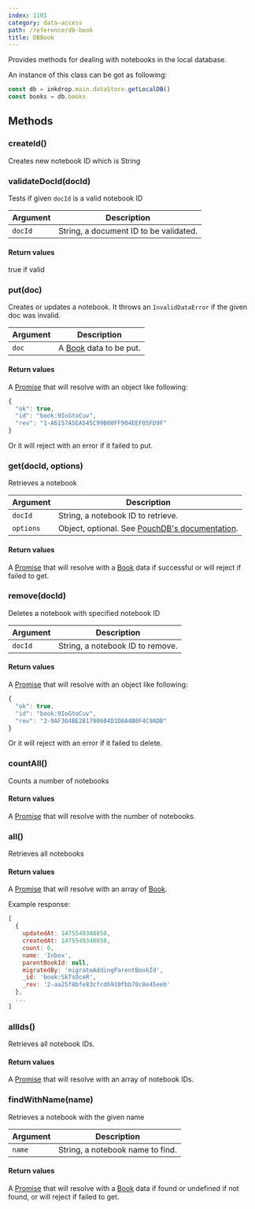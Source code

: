 ```yaml
---
index: 1101
category: data-access
path: /reference/db-book
title: DBBook
---
```


Provides methods for dealing with notebooks in the local database.

An instance of this class can be got as following:

```js
const db = inkdrop.main.dataStore.getLocalDB()
const books = db.books
```

## Methods

### createId()

Creates new notebook ID which is String

### validateDocId(docId)

Tests if given `docId` is a valid notebook ID

| Argument | Description |
| -------- | ----------- |
| `docId` | String, a document ID to be validated.  |

#### Return values

true if valid

### put(doc)

Creates or updates a notebook. It throws an `InvalidDataError` if the given doc was invalid.

| Argument | Description |
| -------- | ----------- |
| `doc` | A [Book](/reference/data-models#a-nameresource-bookbooka) data to be put. |

#### Return values

A [Promise](https://developer.mozilla.org/en-US/docs/Web/JavaScript/Reference/Global_Objects/Promise) that will resolve with an object like following:

```js
{
  "ok": true,
  "id": "book:9IoGtoCuv",
  "rev": "1-A6157A5EA545C99B00FF904EEF05FD9F"
}
```

Or it will reject with an error if it failed to put.

### get(docId, options)

Retrieves a notebook

| Argument | Description |
| -------- | ----------- |
| `docId` | String, a notebook ID to retrieve. |
| `options` | Object, optional. See [PouchDB's documentation](https://pouchdb.com/api.html#fetch_document). |

#### Return values

A [Promise](https://developer.mozilla.org/en-US/docs/Web/JavaScript/Reference/Global_Objects/Promise) that will resolve with a [Book](/reference/data-models#a-nameresource-bookbooka) data if successful or will reject if failed to get.

### remove(docId)

Deletes a notebook with specified notebook ID

| Argument | Description |
| -------- | ----------- |
| `docId` | String, a notebook ID to remove. |

#### Return values

A [Promise](https://developer.mozilla.org/en-US/docs/Web/JavaScript/Reference/Global_Objects/Promise) that will resolve with an object like following:

```js
{
  "ok": true,
  "id": "book:9IoGtoCuv",
  "rev": "2-9AF304BE281790604D1D8A4B0F4C9ADB"
}
```

Or it will reject with an error if it failed to delete.

### countAll()

Counts a number of notebooks

#### Return values

A [Promise](https://developer.mozilla.org/en-US/docs/Web/JavaScript/Reference/Global_Objects/Promise) that will resolve with the number of notebooks.

### all()

Retrieves all notebooks

#### Return values

A [Promise](https://developer.mozilla.org/en-US/docs/Web/JavaScript/Reference/Global_Objects/Promise) that will resolve with an array of [Book](/reference/data-models#a-nameresource-bookbooka).

Example response:

```js
[
  {
    updatedAt: 1475549348850,
    createdAt: 1475549348850,
    count: 0,
    name: 'Inbox',
    parentBookId: null,
    migratedBy: 'migrateAddingParentBookId',
    _id: 'book:SkTsOceR',
    _rev: '2-aa25f8bfe83cfcd6910fbb78c8e45eeb'
  },
  ...
]
```

### allIds()

Retrieves all notebook IDs.

#### Return values

A [Promise](https://developer.mozilla.org/en-US/docs/Web/JavaScript/Reference/Global_Objects/Promise) that will resolve with an array of notebook IDs.

### findWithName(name)

Retrieves a notebook with the given name

| Argument | Description |
| -------- | ----------- |
| `name` | String, a notebook name to find. |

#### Return values

A [Promise](https://developer.mozilla.org/en-US/docs/Web/JavaScript/Reference/Global_Objects/Promise) that will resolve with a [Book](/reference/data-models#a-nameresource-bookbooka) data if found or undefined if not found, or will reject if failed to get.

